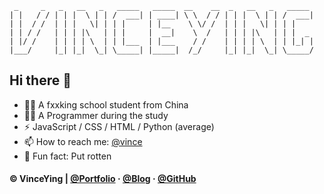 ```
 _     _   _   __   _   _____   _____  __    __  _   __   _   _____  
| |   / / | | |  \ | | /  ___| | ____| \ \  / / | | |  \ | | /  ___| 
| |  / /  | | |   \| | | |     | |__    \ \/ /  | | |   \| | | |     
| | / /   | | | |\   | | |     |  __|    \  /   | | | |\   | | |  _  
| |/ /    | | | | \  | | |___  | |___    / /    | | | | \  | | |_| | 
|___/     |_| |_|  \_| \_____| |_____|  /_/     |_| |_|  \_| \_____/ 
```

## Hi there 👋

- 🙋‍♂️ A fxxking school student from China
- 👨‍💻 A Programmer during the study
- ⚡ JavaScript / CSS / HTML / Python (average)
- 📫 How to reach me: [@vince](mailto:admin@vince.pub)
- 🍻 Fun fact: Put rotten

#### © VinceYing | [@Portfolio](https://www.vince.pub/) · [@Blog](https://i.vince.pub/) · [@GitHub](https://github.com/vinceying)
